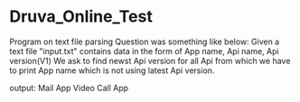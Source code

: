 # Druva_Online_Test
Program on text file parsing
Question was something like below:
Given a text file "input.txt" contains data in the form of
App name, Api name, Api version(V1)
We ask to find newst Api version for all Api from which we have to print
App name which is not using latest Api version.

output:
Mail App
Video Call App
